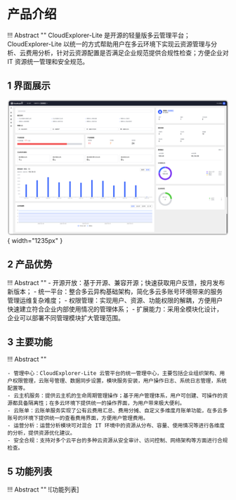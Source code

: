 # 产品介绍

!!! Abstract ""
    CloudExplorer-Lite 是开源的轻量版多云管理平台；  
    CloudExplorer-Lite 以统一的方式帮助用户在多云环境下实现云资源管理与分析、云费用分析，针对云资源配置是否满足企业规范提供合规性检查；方便企业对 IT 资源统一管理和安全规范。

## 1 界面展示

![主页](./img/index/主页.png){ width="1235px" }


## 2 产品优势

!!! Abstract ""
    - 开源开放：基于开源、兼容开源；快速获取用户反馈，按月发布新版本；
    - 统一平台：整合多云异构基础架构，简化多云多账号环境带来的服务管理运维复杂难度；
    - 权限管理：实现用户、资源、功能权限的解耦，方便用户快速建立符合企业内部使用情况的管理体系；
    - 扩展能力：采用全模块化设计，企业可以部署不同管理模块扩大管理范围。

## 3 主要功能

!!! Abstract ""

    - 管理中心：CloudExplorer-Lite 云管平台的统一管理中心，主要包括企业组织架构、用户权限管理，云账号管理、数据同步设置，模块服务安装，用户操作日志、系统日志管理，系统配置等。
    - 云主机服务：提供云主机的生命周期管理操作；基于用户管理体系，用户可创建、可操作的资源都具备隔离性；在多云环境下提供统一的操作界面，为用户带来极大便利。
    - 云账单：云账单服务实现了公有云费用汇总、费用分摊、自定义多维度月账单功能，在多云多账号的环境下提供统一的查看费用界面，方便用户管理费用。
    - 运营分析：运营分析模块可对混合 IT 环境中的资源从分布、容量、使用情况等进行各维度的分析，提供资源优化建议。
    - 安全合规：支持对多个云平台的多种云资源从安全审计、访问控制、网络架构等方面进行合规检查。

## 5 功能列表

!!! Abstract ""
   ![功能列表]
